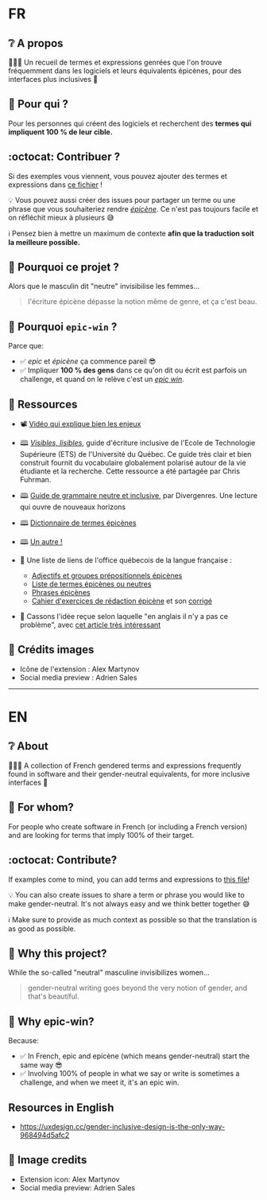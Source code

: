 # **FR**

## ❔ A propos

🧑‍🤝‍🧑 Un recueil de termes et expressions genrées que l'on trouve fréquemment dans les logiciels et leurs équivalents épicènes, pour des interfaces plus inclusives 👐

## 🎯 Pour qui ?

Pour les personnes qui créent des logiciels et recherchent des **termes qui impliquent 100 % de leur cible.**

## :octocat: Contribuer ?

Si des exemples vous viennent, vous pouvez ajouter des termes et expressions dans [ce fichier](resources/codex.md) !

💡 Vous pouvez aussi créer des issues pour partager un terme ou une phrase que vous souhaiteriez rendre [_épicène_](https://fr.wiktionary.org/wiki/%C3%A9pic%C3%A8ne).
Ce n'est pas toujours facile et on réfléchit mieux à plusieurs 😅

ℹ️ Pensez bien à mettre un maximum de contexte **afin que la traduction soit la meilleure possible.**

## 💭 Pourquoi ce projet ?

Alors que le masculin dit "neutre" invisibilise les femmes...

> l'écriture épicène dépasse la notion même de genre, et ça c'est beau.

## 🤔 Pourquoi `epic-win` ?

Parce que:

- ✅ *epic* et *épicène* ça commence pareil 😎
- ✅ Impliquer **100 % des gens** dans ce qu'on dit ou écrit est parfois un challenge, et quand on le relève c'est
un [_epic win_](https://videogamecreation.fr/glossaire/epic-win/).

## 📑 Ressources

- 📽️ [Vidéo qui explique bien les enjeux](https://www.youtube.com/watch?v=url1TFdHlSI
)

- 🕮 [*Visibles, lisibles*](https://www.etsmtl.ca/docs/ets/a-propos/documents/guide-ecriture-inclusive-complete), guide d'écriture inclusive de l'Ecole de Technologie Supérieure (ETS) de l'Université du Québec. Ce guide très clair et bien construit fournit du vocabulaire globalement polarisé autour de la vie étudiante et la recherche. Cette ressource a été partagée par Chris Fuhrman.

- 🕮 [Guide de grammaire neutre et inclusive](https://divergenres.org/wp-content/uploads/2021/04/guide-grammaireinclusive-final.pdf), par Divergenres. Une lecture qui ouvre de nouveaux horizons

- 🕮 [Dictionnaire de termes épicènes](https://docs.google.com/spreadsheets/d/1jsI_J06jnqgadl9Uo3lBhKnGzuPYEY1_SRQhReifH-Q/edit?usp=sharing
)

- 🕮 [Un autre !](https://arkemie.net/dictionnaire/)

- 🔗 Une liste de liens de l'office québecois de la langue française :
  - [Adjectifs et groupes prépositionnels épicènes](https://vitrinelinguistique.oqlf.gouv.qc.ca/23988/la-redaction-et-la-communication/feminisation-et-redaction-epicene/redaction-epicene/formulation-neutre/adjectifs-et-groupes-prepositionnels-epicenes)
  - [Liste de termes épicènes ou neutres](https://vitrinelinguistique.oqlf.gouv.qc.ca/25465/la-redaction-et-la-communication/feminisation-et-redaction-epicene/redaction-epicene/formulation-neutre/liste-de-termes-epicenes-ou-neutres)
  - [Phrases épicènes](https://vitrinelinguistique.oqlf.gouv.qc.ca/23987/la-redaction-et-la-communication/feminisation-et-redaction-epicene/redaction-epicene/formulation-neutre/phrases-epicenes)
  - [Cahier d'exercices de rédaction épicène](https://www.oqlf.gouv.qc.ca/redaction-epicene/exercices-redaction-epicene.pdf) et son [corrigé](https://www.oqlf.gouv.qc.ca/redaction-epicene/corrige_exercices-redaction-epicene.pdf)

- 💂 Cassons l'idée reçue selon laquelle "en anglais il n'y a pas ce problème", avec [cet article très intéressant](https://uxdesign.cc/gender-inclusive-design-is-the-only-way-968494d5afc2)

## 🙏 Crédits images
- Icône de l'extension : Alex Martynov
- Social media preview : Adrien Sales

________________________________________________________________________________________

# **EN**
## ❔ About
🧑‍🤝‍🧑 A collection of French gendered terms and expressions frequently found in software and their gender-neutral equivalents, for more inclusive interfaces 👐

## 🎯 For whom?
For people who create software in French (or including a French version) and are looking for terms that imply 100% of their target.

## :octocat: Contribute?
If examples come to mind, you can add terms and expressions to [this file](resources/codex.md)!

💡 You can also create issues to share a term or phrase you would like to make gender-neutral.
It's not always easy and we think better together 😅

ℹ️ Make sure to provide as much context as possible so that the translation is as good as possible.

## 💭 Why this project?
While the so-called "neutral" masculine invisibilizes women...
> gender-neutral writing goes beyond the very notion of gender, and that's beautiful.

## 🤔 Why epic-win?
Because:
- ✅ In French, epic and epicène (which means gender-neutral) start the same way 😎
- ✅ Involving 100% of people in what we say or write is sometimes a challenge, and when we meet it, it's
an epic win.

## Resources in English
- https://uxdesign.cc/gender-inclusive-design-is-the-only-way-968494d5afc2

## 🙏 Image credits
- Extension icon: Alex Martynov
- Social media preview: Adrien Sales
